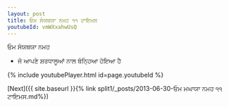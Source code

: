 ```yaml
---
layout: post
title: ਓਮ ਸੰਯਥਯਾ ਨਮਹ ੧੧ ਟਾਇਮਸ
youtubeId: vmWXxahwUsQ
---
```

 
 
 ਓਮ ਸੰਯਥਯਾ ਨਮਹ  
 
 -  ਜੋ ਆਪਣੇ ਸ਼ਰਧਾਲੂਆਂ ਨਾਲ ਬੰਨ੍ਹਿਆ ਹੋਇਆ ਹੈ 
 
  
 
  
 
 
 
 
 
 


{% include youtubePlayer.html id=page.youtubeId %}
 
[Next]({{ site.baseurl }}{% link  split1/_posts/2013-06-30-ਓਮ ਮਘਾਯਾ ਨਮਹ ੧੧ ਟਾਇਮਸ.md%})
 
